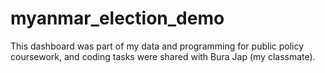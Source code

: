 # myanmar_election_demo
This dashboard was part of my data and programming for public policy coursework, and coding tasks were shared with Bura Jap (my classmate). 
